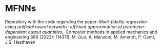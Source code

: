 # MFNNs

Repository with the code regarding the paper:
*Multi-fidelity regression using artificial neural networks: efficient approximation of parameter-dependent output quantities.*, Computer methods in applied mechanics and engineering 389 (2022): 114378, M. Guo, A. Manzoni, M. Amendt, P. Conti, J.S. Hesthaven
